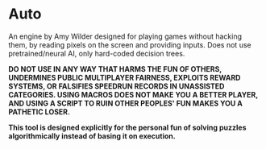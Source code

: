 # Auto

An engine by Amy Wilder designed for playing games without hacking them, by reading pixels on the screen and providing inputs.
Does not use pretrained/neural AI, only hard-coded decision trees.

**DO NOT USE IN ANY WAY THAT HARMS THE FUN OF OTHERS, UNDERMINES PUBLIC MULTIPLAYER FAIRNESS, EXPLOITS REWARD SYSTEMS, OR FALSIFIES SPEEDRUN RECORDS IN UNASSISTED CATEGORIES. USING MACROS DOES NOT MAKE YOU A BETTER PLAYER, AND USING A SCRIPT TO RUIN OTHER PEOPLES' FUN MAKES YOU A PATHETIC LOSER.**

**This tool is designed explicitly for the personal fun of solving puzzles algorithmically instead of basing it on execution.**
